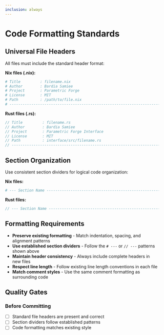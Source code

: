 ```yaml
---
inclusion: always
---
```


# Code Formatting Standards

## Universal File Headers

All files must include the standard header format:

**Nix files (.nix):**
```nix
# Title         : filename.nix
# Author        : Bardia Samiee
# Project       : Parametric Forge
# License       : MIT
# Path          : /path/to/file.nix
# ----------------------------------------------------------------------------
```

**Rust files (.rs):**
```rust
// Title         : filename.rs
// Author        : Bardia Samiee
// Project       : Parametric Forge Interface
// License       : MIT
// Path          : interface/src/filename.rs
// ---------------------------------------------------------------------------
```

## Section Organization

Use consistent section dividers for logical code organization:

**Nix files:**
```nix
# --- Section Name ---------------------------------------------------------
```

**Rust files:**
```rust
// --- Section Name --------------------------------------------------------
```

## Formatting Requirements

- **Preserve existing formatting** - Match indentation, spacing, and alignment patterns
- **Use established section dividers** - Follow the `# ---` or `// ---` patterns shown above
- **Maintain header consistency** - Always include complete headers in new files
- **Respect line length** - Follow existing line length conventions in each file
- **Match comment styles** - Use the same comment formatting as surrounding code

## Quality Gates

### Before Committing
- [ ] Standard file headers are present and correct
- [ ] Section dividers follow established patterns
- [ ] Code formatting matches existing style

